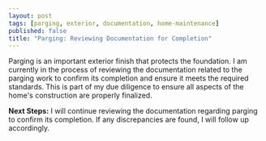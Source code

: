 ```yaml
---
layout: post
tags: [parging, exterior, documentation, home-maintenance]
published: false
title: "Parging: Reviewing Documentation for Completion"
---
```


Parging is an important exterior finish that protects the foundation. I am currently in the process of reviewing the documentation related to the parging work to confirm its completion and ensure it meets the required standards. This is part of my due diligence to ensure all aspects of the home's construction are properly finalized.

**Next Steps:** I will continue reviewing the documentation regarding parging to confirm its completion. If any discrepancies are found, I will follow up accordingly.
